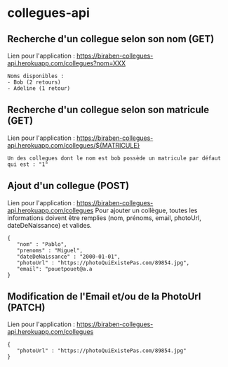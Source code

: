 # collegues-api

## Recherche d'un collegue selon son nom (GET)

Lien pour l'application : https://biraben-collegues-api.herokuapp.com/collegues?nom=XXX
```
Noms disponibles :
- Bob (2 retours)
- Adeline (1 retour)
```
## Recherche d'un collegue selon son matricule (GET)
Lien pour l'application : https://biraben-collegues-api.herokuapp.com/collegues/${MATRICULE}

```
Un des collegues dont le nom est bob possède un matricule par défaut qui est : "1"
```

## Ajout d'un collegue (POST)
Lien pour l'application : https://biraben-collegues-api.herokuapp.com/collegues
Pour ajouter un collègue, toutes les informations doivent être remplies (nom, prénoms, email, photoUrl, dateDeNaissance) et valides.

```
{
   "nom" : "Pablo",
   "prenoms" : "Miguel",
   "dateDeNaissance" : "2000-01-01",
   "photoUrl" : "https://photoQuiExistePas.com/89854.jpg",
   "email": "pouetpouet@a.a
}
```

## Modification de l'Email et/ou de la PhotoUrl (PATCH)
Lien pour l'application : https://biraben-collegues-api.herokuapp.com/collegues

```
{
   "photoUrl" : "https://photoQuiExistePas.com/89854.jpg"
}
```
